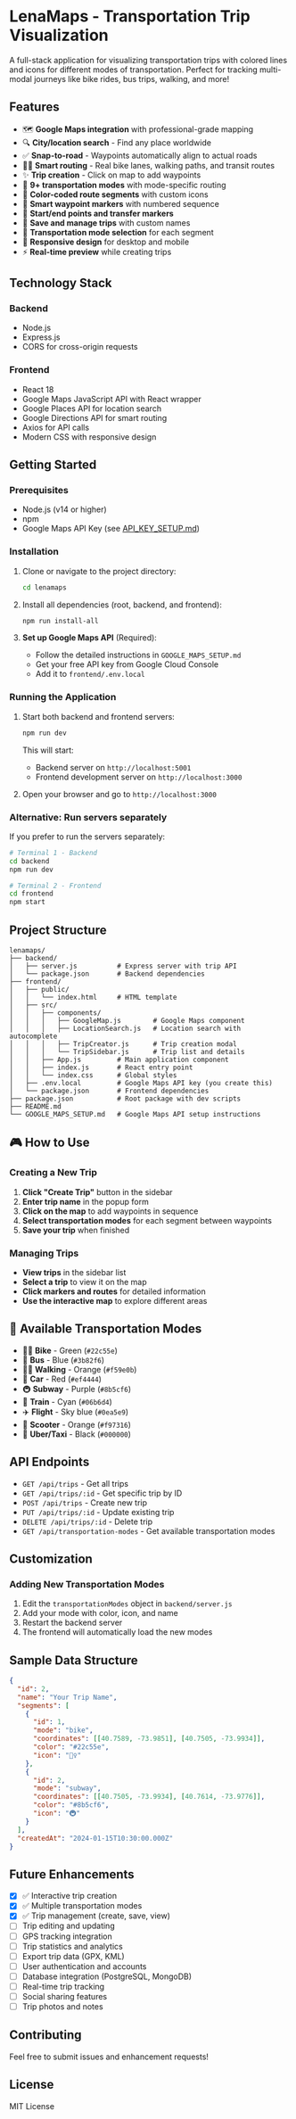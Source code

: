 # LenaMaps - Transportation Trip Visualization

A full-stack application for visualizing transportation trips with colored lines and icons for different modes of transportation. Perfect for tracking multi-modal journeys like bike rides, bus trips, walking, and more!

## Features

- 🗺️ **Google Maps integration** with professional-grade mapping
- 🔍 **City/location search** - Find any place worldwide
- ✅ **Snap-to-road** - Waypoints automatically align to actual roads
- 🚴‍♀️ **Smart routing** - Real bike lanes, walking paths, and transit routes
- ✨ **Trip creation** - Click on map to add waypoints
- 🚌 **9+ transportation modes** with mode-specific routing
- 🎨 **Color-coded route segments** with custom icons
- 📍 **Smart waypoint markers** with numbered sequence
- 🔄 **Start/end points and transfer markers**
- 💾 **Save and manage trips** with custom names
- 🎯 **Transportation mode selection** for each segment
- 📱 **Responsive design** for desktop and mobile
- ⚡ **Real-time preview** while creating trips

## Technology Stack

### Backend
- Node.js
- Express.js
- CORS for cross-origin requests

### Frontend
- React 18
- Google Maps JavaScript API with React wrapper
- Google Places API for location search
- Google Directions API for smart routing
- Axios for API calls
- Modern CSS with responsive design

## Getting Started

### Prerequisites
- Node.js (v14 or higher)
- npm
- Google Maps API Key (see [API_KEY_SETUP.md](API_KEY_SETUP.md))

### Installation

1. Clone or navigate to the project directory:
   ```bash
   cd lenamaps
   ```

2. Install all dependencies (root, backend, and frontend):
   ```bash
   npm run install-all
   ```

3. **Set up Google Maps API** (Required):
   - Follow the detailed instructions in `GOOGLE_MAPS_SETUP.md`
   - Get your free API key from Google Cloud Console
   - Add it to `frontend/.env.local`

### Running the Application

1. Start both backend and frontend servers:
   ```bash
   npm run dev
   ```

   This will start:
   - Backend server on `http://localhost:5001`
   - Frontend development server on `http://localhost:3000`

2. Open your browser and go to `http://localhost:3000`

### Alternative: Run servers separately

If you prefer to run the servers separately:

```bash
# Terminal 1 - Backend
cd backend
npm run dev

# Terminal 2 - Frontend
cd frontend
npm start
```

## Project Structure

```
lenamaps/
├── backend/
│   ├── server.js          # Express server with trip API
│   └── package.json       # Backend dependencies
├── frontend/
│   ├── public/
│   │   └── index.html     # HTML template
│   ├── src/
│   │   ├── components/
│   │   │   ├── GoogleMap.js        # Google Maps component
│   │   │   ├── LocationSearch.js   # Location search with autocomplete
│   │   │   ├── TripCreator.js      # Trip creation modal
│   │   │   └── TripSidebar.js      # Trip list and details
│   │   ├── App.js         # Main application component
│   │   ├── index.js       # React entry point
│   │   └── index.css      # Global styles
│   ├── .env.local         # Google Maps API key (you create this)
│   └── package.json       # Frontend dependencies
├── package.json           # Root package with dev scripts
├── README.md
└── GOOGLE_MAPS_SETUP.md   # Google Maps API setup instructions
```

## 🎮 How to Use

### Creating a New Trip

1. **Click "Create Trip"** button in the sidebar
2. **Enter trip name** in the popup form
3. **Click on the map** to add waypoints in sequence
4. **Select transportation modes** for each segment between waypoints
5. **Save your trip** when finished

### Managing Trips

- **View trips** in the sidebar list
- **Select a trip** to view it on the map
- **Click markers and routes** for detailed information
- **Use the interactive map** to explore different areas

## 🚀 Available Transportation Modes

- 🚴‍♀️ **Bike** - Green (`#22c55e`)
- 🚌 **Bus** - Blue (`#3b82f6`) 
- 🚶‍♀️ **Walking** - Orange (`#f59e0b`)
- 🚗 **Car** - Red (`#ef4444`)
- 🚇 **Subway** - Purple (`#8b5cf6`)
- 🚆 **Train** - Cyan (`#06b6d4`)
- ✈️ **Flight** - Sky blue (`#0ea5e9`)
- 🛴 **Scooter** - Orange (`#f97316`)
- 🚕 **Uber/Taxi** - Black (`#000000`)

## API Endpoints

- `GET /api/trips` - Get all trips
- `GET /api/trips/:id` - Get specific trip by ID
- `POST /api/trips` - Create new trip
- `PUT /api/trips/:id` - Update existing trip
- `DELETE /api/trips/:id` - Delete trip
- `GET /api/transportation-modes` - Get available transportation modes

## Customization

### Adding New Transportation Modes

1. Edit the `transportationModes` object in `backend/server.js`
2. Add your mode with color, icon, and name
3. Restart the backend server
4. The frontend will automatically load the new modes

## Sample Data Structure

```json
{
  "id": 2,
  "name": "Your Trip Name",
  "segments": [
    {
      "id": 1,
      "mode": "bike",
      "coordinates": [[40.7589, -73.9851], [40.7505, -73.9934]],
      "color": "#22c55e",
      "icon": "🚴‍♀️"
    },
    {
      "id": 2,
      "mode": "subway",
      "coordinates": [[40.7505, -73.9934], [40.7614, -73.9776]],
      "color": "#8b5cf6", 
      "icon": "🚇"
    }
  ],
  "createdAt": "2024-01-15T10:30:00.000Z"
}
```

## Future Enhancements

- [x] ✅ Interactive trip creation
- [x] ✅ Multiple transportation modes
- [x] ✅ Trip management (create, save, view)
- [ ] Trip editing and updating
- [ ] GPS tracking integration
- [ ] Trip statistics and analytics
- [ ] Export trip data (GPX, KML)
- [ ] User authentication and accounts
- [ ] Database integration (PostgreSQL, MongoDB)
- [ ] Real-time trip tracking
- [ ] Social sharing features
- [ ] Trip photos and notes

## Contributing

Feel free to submit issues and enhancement requests!

## License

MIT License 